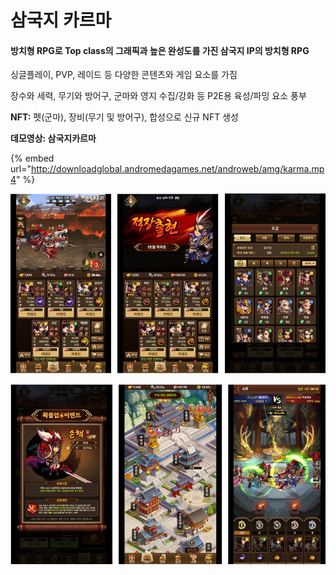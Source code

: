 # 삼국지 카르마

#### 방치형 RPG로 Top class의 그래픽과 높은 완성도를 가진 삼국지 IP의 방치형 RPG&#x20;

싱글플레이, PVP, 레이드 등 다양한 콘텐츠와 게임 요소를 가짐

장수와 세력, 무기와 방어구, 군마와 영지 수집/강화 등 P2E용 육성/파밍 요소 풍부&#x20;

**NFT:** 펫(군마), 장비(무기 및 방어구), 합성으로 신규 NFT 생성



**데모영상:  삼국지카르마**

{% embed url="http://downloadglobal.andromedagames.net/androweb/amg/karma.mp4" %}

![](<../.gitbook/assets/image (8).png>)

![](<../.gitbook/assets/image (12).png>)
